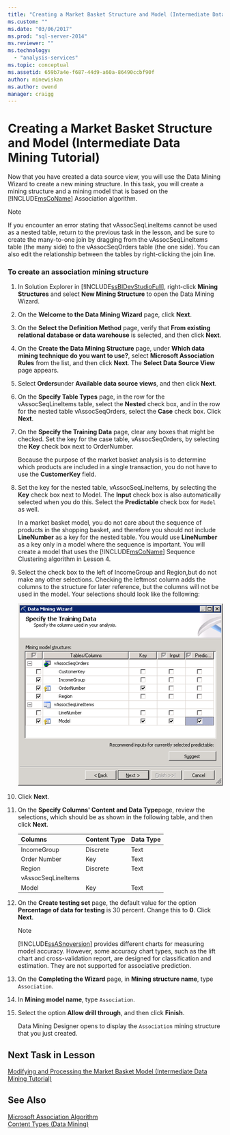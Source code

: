 ```yaml
---
title: "Creating a Market Basket Structure and Model (Intermediate Data Mining Tutorial) | Microsoft Docs"
ms.custom: ""
ms.date: "03/06/2017"
ms.prod: "sql-server-2014"
ms.reviewer: ""
ms.technology: 
  - "analysis-services"
ms.topic: conceptual
ms.assetid: 659b7a4e-f687-44d9-a60a-86490ccbf90f
author: minewiskan
ms.author: owend
manager: craigg
---
```

# Creating a Market Basket Structure and Model (Intermediate Data Mining Tutorial)
  Now that you have created a data source view, you will use the Data Mining Wizard to create a new mining structure. In this task, you will create a mining structure and a mining model that is based on the [!INCLUDE[msCoName](../includes/msconame-md.md)] Association algorithm.  
  
> [!NOTE]  
>  If you encounter an error stating that vAssocSeqLineItems cannot be used as a nested table, return to the previous task in the lesson, and be sure to create the many-to-one join by dragging from the vAssocSeqLineItems table (the many side) to the vAssocSeqOrders table (the one side). You can also edit the relationship between the tables by right-clicking the join line.  
  
### To create an association mining structure  
  
1.  In Solution Explorer in [!INCLUDE[ssBIDevStudioFull](../includes/ssbidevstudiofull-md.md)], right-click **Mining Structures** and select **New Mining Structure** to open the Data Mining Wizard.  
  
2.  On the **Welcome to the Data Mining Wizard** page, click **Next**.  
  
3.  On the **Select the Definition Method** page, verify that **From existing relational database or data warehouse** is selected, and then click **Next**.  
  
4.  On the **Create the Data Mining Structure** page, under **Which data mining technique do you want to use?**, select **Microsoft Association Rules** from the list, and then click **Next**. The **Select Data Source View** page appears.  
  
5.  Select **Orders**under **Available data source views**, and then click **Next**.  
  
6.  On the **Specify Table Types** page, in the row for the vAssocSeqLineItems table, select the **Nested** check box, and in the row for the nested table vAssocSeqOrders, select the **Case** check box. Click **Next**.  
  
7.  On the **Specify the Training Data** page, clear any boxes that might be checked. Set the key for the case table, vAssocSeqOrders, by selecting the **Key** check box next to OrderNumber.  
  
     Because the purpose of the market basket analysis is to determine which products are included in a single transaction, you do not have to use the **CustomerKey** field.  
  
8.  Set the key for the nested table, vAssocSeqLineItems, by selecting the **Key** check box next to Model. The **Input** check box is also automatically selected when you do this. Select the **Predictable** check box for `Model` as well.  
  
     In a market basket model, you do not care about the sequence of products in the shopping basket, and therefore you should not include **LineNumber** as a key for the nested table. You would use **LineNumber** as a key only in a model where the sequence is important. You will create a model that uses the [!INCLUDE[msCoName](../includes/msconame-md.md)] Sequence Clustering algorithm in Lesson 4.  
  
9. Select the check box to the left of IncomeGroup and Region,but do not make any other selections. Checking the leftmost column adds the columns to the structure for later reference, but the columns will not be used in the model. Your selections should look like the following:  
  
     ![how dialog box should look](../../2014/tutorials/media/tutorial-configassocmodel.gif "how dialog box should look")  
  
10. Click **Next**.  
  
11. On the **Specify Columns' Content and Data Type**page, review the selections, which should be as shown in the following table, and then click **Next**.  
  
    |Columns|Content Type|Data Type|  
    |-------------|------------------|---------------|  
    |IncomeGroup|Discrete|Text|  
    |Order Number|Key|Text|  
    |Region|Discrete|Text|  
    |vAssocSeqLineItems|||  
    |Model|Key|Text|  
  
12. On the **Create testing set** page, the default value for the option **Percentage of data for testing** is 30 percent. Change this to **0**. Click **Next**.  
  
    > [!NOTE]  
    >  [!INCLUDE[ssASnoversion](../includes/ssasnoversion-md.md)] provides different charts for measuring model accuracy. However, some accuracy chart types, such as the lift chart and cross-validation report, are designed for classification and estimation. They are not supported for associative prediction.  
  
13. On the **Completing the Wizard** page, in **Mining structure name**, type `Association`.  
  
14. In **Mining model name**, type `Association`.  
  
15. Select the option **Allow drill through**, and then click **Finish**.  
  
     Data Mining Designer opens to display the `Association` mining structure that you just created.  
  
## Next Task in Lesson  
 [Modifying and Processing the Market Basket Model &#40;Intermediate Data Mining Tutorial&#41;](../../2014/tutorials/modify-process-market-basket-model-intermediate-data-mining-tutorial.md)  
  
## See Also  
 [Microsoft Association Algorithm](../../2014/analysis-services/data-mining/microsoft-association-algorithm.md)   
 [Content Types &#40;Data Mining&#41;](../../2014/analysis-services/data-mining/content-types-data-mining.md)  
  
  
